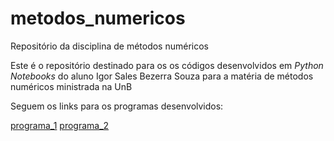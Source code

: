 # metodos_numericos
Repositório da disciplina de métodos numéricos

Este é o repositório destinado para os os códigos desenvolvidos em _Python Notebooks_ do aluno Igor Sales Bezerra Souza para a matéria de métodos numéricos ministrada na UnB

Seguem os links para os programas desenvolvidos:

[programa_1](/programa_1/programa_1_nb.ipynb)
[programa_2](/programa_2/programa_2_nb.ipynb)
